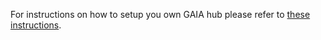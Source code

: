 For instructions on how to setup you own GAIA hub please refer to 
[these instructions](https://github.com/stacks-network/gaia/blob/master/deploy/README.md).

